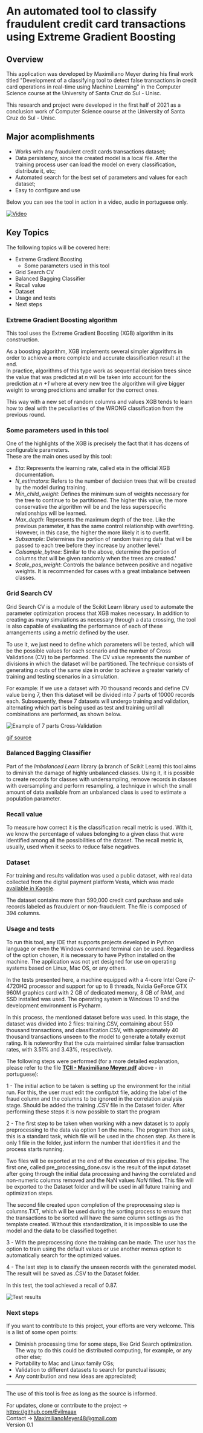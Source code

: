 # An automated tool to classify fraudulent credit card transactions using Extreme Gradient Boosting

## Overview

This application was developed by Maximiliano Meyer during his final work titled "Development of a classifying tool to detect false transactions in credit card operations 
in real-time using Machine Learning" in the Computer Science course at the University of Santa Cruz do Sul - Unisc.

This research and project were developed in the first half of 2021 as a conclusion work of Computer Science course at the University of Santa Cruz do Sul - Unisc.

## Major acomplishments

* Works with any fraudulent credit cards transactions dataset;
* Data persistency, since the created model is a local file. After the training process user can load the model on every classification, distribute it, etc;
* Automated search for the best set of parameters and values for each dataset;
* Easy to configure and use

Below you can see the tool in action in a video, audio in portuguese only.

[![Video](https://img.youtube.com/vi/fnnyos9uOos/0.jpg)](https://www.youtube.com/watch?v=fnnyos9uOos)


## Key Topics

The following topics will be covered here:
* Extreme Gradient Boosting
  * Some parameters used in this tool
* Grid Search CV
* Balanced Bagging Classifier
* Recall value
* Dataset
* Usage and tests
* Next steps

### Extreme Gradient Boosting algorithm

This tool uses the Extreme Gradient Boosting (XGB) algorithm in its construction.

As a boosting algorithm, XGB implements several simpler algorithms in order to achieve a more complete and accurate classification result at the end.<br>
In practice, algorithms of this type work as sequential decision trees since the value that was predicted at <i> n </i> will be taken into account for the prediction at <i> n +1</i> where at every new tree the algorithm will give bigger weight to wrong predictions and smaller for the correct ones. 

This way with a new set of random columns and values XGB tends to learn how to deal with the peculiarities of the WRONG classification from the previous round.

### Some parameters used in this tool

One of the highlights of the XGB is precisely the fact that it has dozens of configurable parameters.<br>
These are the main ones used by this tool:

* <i>Eta</i>: Represents the learning rate, called eta in the official XGB documentation.<br>
* <i>N_estimators</i>: Refers to the number of decision trees that will be created by the model during training.<br>
* <i>Min_child_weight</i>: Defines the minimum sum of weights necessary for the tree to continue to be partitioned. The higher this value, the more conservative the algorithm will be and the less superspecific relationships will be learned.<br>
* <i>Max_depth</i>: Represents the maximum depth of the tree. Like the previous parameter, it has the same control relationship with overfitting. However, in this case, the higher the more likely it is to overfit.<br>
* <i>Subsample</i>: Determines the portion of random training data that will be passed to each tree before they increase by another level.'
* <i>Colsample_bytree</i>: Similar to the above, determine the portion of columns that will be given randomly when the trees are created.'
* <i>Scale_pos_weight</i>: Controls the balance between positive and negative weights. It is recommended for cases with a great imbalance between classes.

### Grid Search CV

Grid Search CV is a module of the Scikit Learn library used to automate the parameter optimization process that XGB makes necessary. In addition to creating as many simulations as necessary through a data crossing, the tool is also capable of evaluating the performance of each of these arrangements using a metric defined by the user.

To use it, we just need to define which parameters will be tested, which will be the possible values for each scenario and the number of Cross Validations (CV) to be performed. The CV value represents the number of divisions in which the dataset will be partitioned. The technique consists of generating <i>n</i> cuts of the same size in order to achieve a greater variety of training and testing scenarios in a simulation. 
 
For example: If we use a dataset with 70 thousand records and define CV value being 7, then this dataset will be divided into 7 parts of 10000 records each. Subsequently, these 7 datasets will undergo training and validation, alternating which part is being used as test and training until all combinations are performed, as shown below.

![Example of 7 parts Cross-Validation](https://i.stack.imgur.com/padg4.gif)

[gif source](https://stackoverflow.com/questions/31947183/how-to-implement-walk-forward-testing-in-sklearn)
 
### Balanced Bagging Classifier

Part of the <i>Imbalanced Learn</i> library (a branch of Scikit Learn) this tool aims to diminish the damage of highly unbalanced classes. Using it, it is possible to create records for classes with undersampling, remove records in classes with oversampling and perform resampling, a technique in which the small amount of data available from an unbalanced class is used to estimate a population parameter.

### Recall value

To measure how correct it is the classification recall metric is used. With it, we know the percentage of values belonging to a given class that were identified among all the possibilities of the dataset. The recall metric is, usually, used when it seeks to reduce false negatives.

### Dataset

For training and results validation was used a public dataset, with real data collected from the digital payment platform Vesta, which was made [available in Kaggle](https://www.kaggle.com/c/ieee-fraud-detection/data).

The dataset contains more than 590,000 credit card purchase and sale records labeled as fraudulent or non-fraudulent. The file is composed of 394 columns.

### Usage and tests

To run this tool, any IDE that supports projects developed in Python language or even the Windows command terminal can be used. Regardless of the option chosen, it is necessary to have Python installed on the machine. The application was not yet designed for use on operating systems based on Linux, Mac OS, or any others.

In the tests presented here, a machine equipped with a 4-core Intel Core i7-4720HQ processor and support for up to 8 threads, Nvidia GeForce GTX 960M graphics card with 2 GB of dedicated memory, 8 GB of RAM, and SSD installed was used. The operating system is Windows 10 and the development environment is Pycharm.

In this process, the mentioned dataset before was used. In this stage, the dataset was divided into 2 files: training.CSV, containing about 550 thousand transactions, and classification.CSV, with approximately 40 thousand transactions unseen to the model to generate a totally exempt rating. It is noteworthy that the cuts maintained similar false transaction rates, with 3.51% and 3.43%, respectively.

The following steps were performed (for a more detailed explanation, please refer to the file **[TCII - Maximiliano Meyer.pdf](https://github.com/Evilmaax/Automated_Fraud_Detection_Classifier/blob/13d7c47020f2d40e33cc05d2356e190c7d3c8020/TCII%20-%20Maximiliano%20Meyer.pdf)** above - in portuguese):

1 - The initial action to be taken is setting up the environment for the initial run. For this, the user must edit the config.txt file, adding the label of the fraud column and the columns to be ignored in the correlation analysis stage. Should be added the training .CSV file in the Dataset folder. After performing these steps it is now possible to start the program

2 - The first step to be taken when working with a new dataset is to apply preprocessing to the data via option 1 on the menu. The program then asks, this is a standard task, which file will be used in the chosen step. As there is only 1 file in the folder, just inform the number that identifies it and the process starts running.

Two files will be exported at the end of the execution of this pipeline. The first one, called pre_processing_done.csv is the result of the input dataset after going through the initial data processing and having the correlated and non-numeric columns removed and the NaN values <i>NaN</i> filled. This file will be exported to the Dataset folder and will be used in all future training and optimization steps.

The second file created upon completion of the preprocessing step is columns.TXT, which will be used during the sorting process to ensure that the transactions to be sorted will have the same column settings as the template created. Without this standardization, it is impossible to use the model and the data to be classified together.

3 - With the preprocessing done the training can be made. The user has the option to train using the default values or use another menus option to automatically search for the optimized values.

4 - The last step is to classify the unseen records with the generated model. The result will be saved as .CSV to the Dataset folder.

In this test, the tool achieved a recall of 0.87.


![Test results](https://i.ibb.co/0JcqvBg/fdvdv.jpg)

### Next steps

If you want to contribute to this project, your efforts are very welcome. This is a list of some open points:

* Diminish processing time for some steps, like Grid Search optimization. The way to do this could be distributed computing, for example, or any other else;
* Portability to Mac and Linux family OSs;
* Validation to different datasets to search for punctual issues;
* Any contribution and new ideas are appreciated;


*******************************************************

The use of this tool is free as long as the source is informed.

For updates, clone or contribute to the project -> https://github.com/Evilmaax<br>
Contact -> MaximilianoMeyer48@gmail.com<br>
Version 0.1
